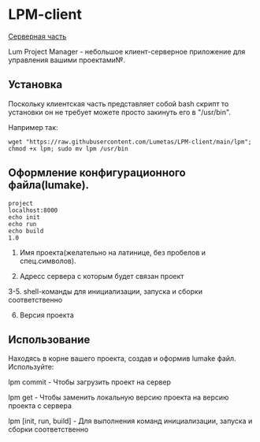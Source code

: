 # LPM-client

[Серверная часть](https://github.com/Lumetas/LPM-server)

Lum Project Manager - небольшое клиент-серверное приложение для управления вашими проектами№.

## Установка

Поскольку клиентская часть представляет собой bash скрипт то установки он не требует можете просто закинуть его в "/usr/bin". 

Например так:
~~~
wget "https://raw.githubusercontent.com/Lumetas/LPM-client/main/lpm"; chmod +x lpm; sudo mv lpm /usr/bin
~~~

## Оформление конфигурационного файла(lumake).
~~~
project
localhost:8000
echo init
echo run
echo build
1.0
~~~
1. Имя проекта(желательно на латинице, без пробелов и спец.символов).

2. Aдресс сервера с которым будет связан проект

3-5. shell-команды для инициализации, запуска и сборки соответственно

6. Версия проекта

## Использование 

Находясь в корне вашего проекта, создав и оформив lumake файл. Используйте:

lpm commit - Чтобы загрузить проект на сервер

lpm get - Чтобы заменить локальную версию проекта на версию проекта с сервера

lpm [init, run, build] - Для выполнения команд инициализации, запуска и сборки соответственно
